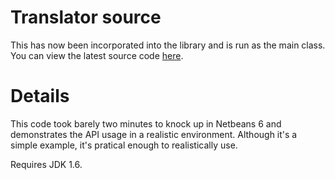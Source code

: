 # Translator source #

This has now been incorporated into the library and is run as the main class. You can view the latest source code [here](http://code.google.com/p/google-api-translate-java/source/browse/trunk/src/com/google/api/translate/TranslatorFrame.java).


# Details #

This code took barely two minutes to knock up in Netbeans 6 and demonstrates the API usage in a realistic environment. Although it's a simple example, it's pratical enough to realistically use.

Requires JDK 1.6.